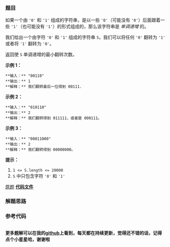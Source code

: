 ### 题目
如果一个由 `'0'` 和 `'1'` 组成的字符串，是以一些 `'0'`（可能没有 `'0'`）后面跟着一些 `'1'`（也可能没有
`'1'`）的形式组成的，那么该字符串是 _单调递增_ 的。

我们给出一个由字符 `'0'` 和 `'1'` 组成的字符串 `S`，我们可以将任何 `'0'` 翻转为 `'1'` 或者将 `'1'` 翻转为
`'0'`。

返回使 `S` 单调递增的最小翻转次数。



**示例 1：**

    
    
    **输入：** "00110"
    **输出：** 1
    **解释：** 我们翻转最后一位得到 00111.
    

**示例 2：**

    
    
    **输入：** "010110"
    **输出：** 2
    **解释：** 我们翻转得到 011111，或者是 000111。
    

**示例 3：**

    
    
    **输入：** "00011000"
    **输出：** 2
    **解释：** 我们翻转得到 00000000。
    



**提示：**

  1. `1 <= S.length <= 20000`
  2. `S` 中只包含字符 `'0'` 和 `'1'`

[原题](https://leetcode-cn.com/problems/flip-string-to-monotone-increasing/)    **[代码文件]()**


### 解题思路




### 参考代码

```go


```




**更多题解可以在我的[github](https://github.com/LZH139/leetcode_Go)上看到，每天都在持续更新，觉得还不错的话，记得点个小星星哈，谢谢啦**
